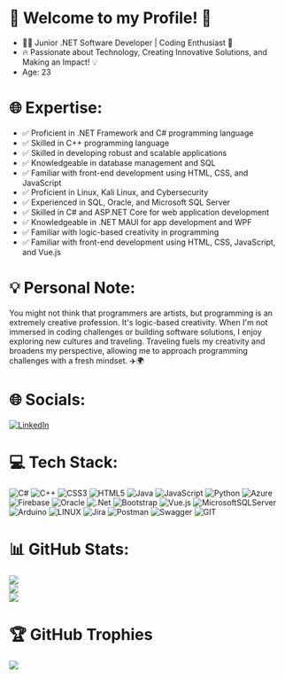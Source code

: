 # 🌟 Welcome to my Profile! 🌟

- 👨‍💻 Junior .NET Software Developer | Coding Enthusiast 🚀
- 🔥 Passionate about Technology, Creating Innovative Solutions, and Making an Impact! 💡
- Age: 23

# 🌐 Expertise:
- ✅ Proficient in .NET Framework and C# programming language
- ✅ Skilled in C++ programming language
- ✅ Skilled in developing robust and scalable applications
- ✅ Knowledgeable in database management and SQL
- ✅ Familiar with front-end development using HTML, CSS, and JavaScript
- ✅ Proficient in Linux, Kali Linux, and Cybersecurity
- ✅ Experienced in SQL, Oracle, and Microsoft SQL Server
- ✅ Skilled in C# and ASP.NET Core for web application development
- ✅ Knowledgeable in .NET MAUI for app development and WPF
- ✅ Familiar with logic-based creativity in programming
- ✅ Familiar with front-end development using HTML, CSS, JavaScript, and Vue.js

# 💡 Personal Note:
You might not think that programmers are artists, but programming is an extremely creative profession. It's logic-based creativity. When I'm not immersed in coding challenges or building software solutions, I enjoy exploring new cultures and traveling. Traveling fuels my creativity and broadens my perspective, allowing me to approach programming challenges with a fresh mindset. ✈️🌍

# 🌐 Socials:
[![LinkedIn](https://img.shields.io/badge/LinkedIn-%230077B5.svg?logo=linkedin&logoColor=white)](https://www.linkedin.com/in/yassine-amzil-914562222/) 

# 💻 Tech Stack:
![C#](https://img.shields.io/badge/c%23-%23239120.svg?style=flat&logo=c-sharp&logoColor=white) ![C++](https://img.shields.io/badge/c++-%2300599C.svg?style=flat&logo=c%2B%2B&logoColor=white) ![CSS3](https://img.shields.io/badge/css3-%231572B6.svg?style=flat&logo=css3&logoColor=white) ![HTML5](https://img.shields.io/badge/html5-%23E34F26.svg?style=flat&logo=html5&logoColor=white) ![Java](https://img.shields.io/badge/java-%23ED8B00.svg?style=flat&logo=java&logoColor=white) ![JavaScript](https://img.shields.io/badge/javascript-%23323330.svg?style=flat&logo=javascript&logoColor=%23F7DF1E) ![Python](https://img.shields.io/badge/python-3670A0?style=flat&logo=python&logoColor=ffdd54) ![Azure](https://img.shields.io/badge/azure-%230072C6.svg?style=flat&logo=azure-devops&logoColor=white) ![Firebase](https://img.shields.io/badge/firebase-%23039BE5.svg?style=flat&logo=firebase) ![Oracle](https://img.shields.io/badge/Oracle-F80000?style=flat&logo=oracle&logoColor=white) ![.Net](https://img.shields.io/badge/.NET-5C2D91?style=flat&logo=.net&logoColor=white) ![Bootstrap](https://img.shields.io/badge/bootstrap-%23563D7C.svg?style=flat&logo=bootstrap&logoColor=white) ![Vue.js](https://img.shields.io/badge/vuejs-%2335495e.svg?style=flat&logo=vuedotjs&logoColor=%234FC08D) ![MicrosoftSQLServer](https://img.shields.io/badge/Microsoft%20SQL%20Sever-CC2927?style=flat&logo=microsoft%20sql%20server&logoColor=white) ![Arduino](https://img.shields.io/badge/-Arduino-00979D?style=flat&logo=Arduino&logoColor=white) ![LINUX](https://img.shields.io/badge/Linux-FCC624?style=flat&logo=linux&logoColor=black) ![Jira](https://img.shields.io/badge/jira-%230A0FFF.svg?style=flat&logo=jira&logoColor=white) ![Postman](https://img.shields.io/badge/Postman-FF6C37?style=flat&logo=postman&logoColor=white) ![Swagger](https://img.shields.io/badge/-Swagger-%23Clojure?style=flat&logo=swagger&logoColor=white) ![GIT](https://img.shields.io/badge/Git-fc6d26?style=flat&logo=git&logoColor=white)
# 📊 GitHub Stats:
![](https://github-readme-stats.vercel.app/api?username=YA-Amzil&theme=radical&hide_border=false&include_all_commits=true&count_private=true)<br/>
![](https://github-readme-streak-stats.herokuapp.com/?user=YA-Amzil&theme=radical&hide_border=false)<br/>
![](https://github-readme-stats.vercel.app/api/top-langs/?username=YA-Amzil&theme=radical&hide_border=false&include_all_commits=true&count_private=true&layout=compact)

# 🏆 GitHub Trophies
![](https://github-profile-trophy.vercel.app/?username=YA-Amzil&theme=radical&no-frame=false&no-bg=false&margin-w=4)
